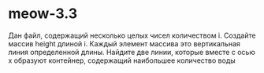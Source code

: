 # meow-3.3
Дан файл, содержащий несколько целых чисел количеством i. Создайте массив height длиной i. Каждый элемент массива это вертикальная линия определенной длины. Найдите две линии, которые вместе с осью x образуют контейнер, содержащий наибольшее количество воды
